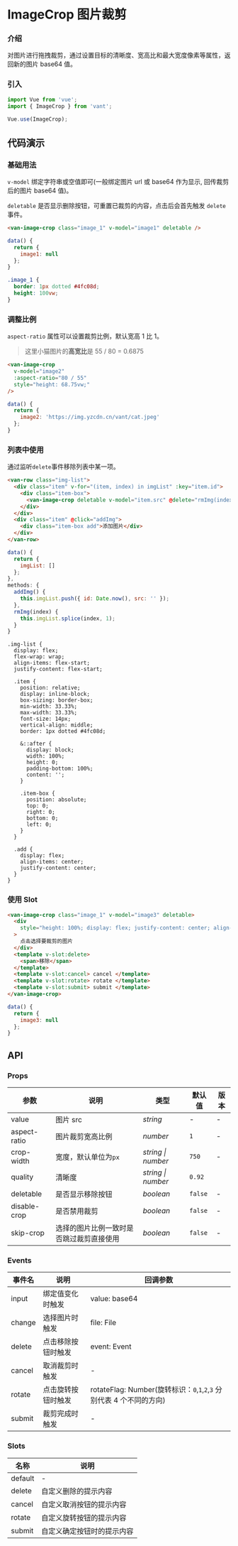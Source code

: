 # ImageCrop 图片裁剪

### 介绍

对图片进行拖拽裁剪，通过设置目标的清晰度、宽高比和最大宽度像素等属性，返回新的图片 base64 值。

### 引入

```javascript
import Vue from 'vue';
import { ImageCrop } from 'vant';

Vue.use(ImageCrop);
```

## 代码演示

### 基础用法

`v-model` 绑定字符串或空值即可(一般绑定图片 url 或 base64 作为显示, 回传裁剪后的图片 base64 值)。

`deletable` 是否显示删除按钮，可重置已裁剪的内容，点击后会首先触发 `delete` 事件。

```html
<van-image-crop class="image_1" v-model="image1" deletable />
```

```js
data() {
  return {
    image1: null
  };
}
```

```css
.image_1 {
  border: 1px dotted #4fc08d;
  height: 100vw;
}
```

### 调整比例

`aspect-ratio` 属性可以设置裁剪比例，默认宽高 1 比 1。

> 这里小猫图片的**高宽比**是 55 / 80 = 0.6875

```html
<van-image-crop
  v-model="image2"
  :aspect-ratio="80 / 55"
  style="height: 68.75vw;"
/>
```

```js
data() {
  return {
    image2: 'https://img.yzcdn.cn/vant/cat.jpeg'
  };
}
```

### 列表中使用

通过监听`delete`事件移除列表中某一项。

```html
<van-row class="img-list">
  <div class="item" v-for="(item, index) in imgList" :key="item.id">
    <div class="item-box">
      <van-image-crop deletable v-model="item.src" @delete="rmImg(index)" />
    </div>
  </div>
  <div class="item" @click="addImg">
    <div class="item-box add">添加图片</div>
  </div>
</van-row>
```

```js
data() {
  return {
    imgList: []
  };
},
methods: {
  addImg() {
    this.imgList.push({ id: Date.now(), src: '' });
  },
  rmImg(index) {
    this.imgList.splice(index, 1);
  }
}
```

```less
.img-list {
  display: flex;
  flex-wrap: wrap;
  align-items: flex-start;
  justify-content: flex-start;

  .item {
    position: relative;
    display: inline-block;
    box-sizing: border-box;
    min-width: 33.33%;
    max-width: 33.33%;
    font-size: 14px;
    vertical-align: middle;
    border: 1px dotted #4fc08d;

    &::after {
      display: block;
      width: 100%;
      height: 0;
      padding-bottom: 100%;
      content: '';
    }

    .item-box {
      position: absolute;
      top: 0;
      right: 0;
      bottom: 0;
      left: 0;
    }
  }

  .add {
    display: flex;
    align-items: center;
    justify-content: center;
  }
}
```

### 使用 Slot

```html
<van-image-crop class="image_1" v-model="image3" deletable>
  <div
    style="height: 100%; display: flex; justify-content: center; align-items: center"
  >
    点击选择要裁剪的图片
  </div>
  <template v-slot:delete>
    <span>移除</span>
  </template>
  <template v-slot:cancel> cancel </template>
  <template v-slot:rotate> rotate </template>
  <template v-slot:submit> submit </template>
</van-image-crop>
```

```js
data() {
  return {
    image3: null
  };
}
```

## API

### Props

| 参数 | 说明 | 类型 | 默认值 | 版本 |
| --- | --- | --- | --- | --- |
| value | 图片 src | _string_ | - | - |
| aspect-ratio | 图片裁剪宽高比例 | _number_ | `1` | - |
| crop-width | 宽度，默认单位为`px` | _string \| number_ | `750` | - |
| quality | 清晰度 | _string \| number_ | `0.92` |  |
| deletable | 是否显示移除按钮 | _boolean_ | `false` | - |
| disable-crop | 是否禁用裁剪 | _boolean_ | `false` | - |
| skip-crop | 选择的图片比例一致时是否跳过裁剪直接使用 | _boolean_ | `false` | - |

### Events

| 事件名 | 说明 | 回调参数 |
| --- | --- | --- |
| input | 绑定值变化时触发 | value: base64 |
| change | 选择图片时触发 | file: File |
| delete | 点击移除按钮时触发 | event: Event |
| cancel | 取消裁剪时触发 | - |
| rotate | 点击旋转按钮时触发 | rotateFlag: Number(旋转标识：`0`,`1`,`2`,`3` 分别代表 4 个不同的方向) |
| submit | 裁剪完成时触发 | - |

### Slots

| 名称    | 说明                       |
| ------- | -------------------------- |
| default | -                          |
| delete  | 自定义删除的提示内容       |
| cancel  | 自定义取消按钮的提示内容   |
| rotate  | 自定义旋转按钮的提示内容   |
| submit  | 自定义确定按钮时的提示内容 |
